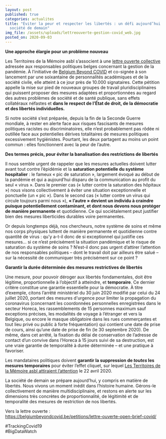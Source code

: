 ```yaml
---
layout: post
published: true
categories: actualites
title: "Éviter la peur et respecter les libertés : un défi aujourd’hui pour la
  société de demain"
img_file: /assets/uploads/lettreouverte-gestion-covid_web.jpg
posted_on: 2020-09-03
---
```

**Une approche élargie pour un problème nouveau**

Les Territoires de la Mémoire asbl s’associent à une [lettre ouverte collective](https://belgiumbeyondcovid.be/petitions/lettre-ouverte-open-brief-covid/) adressée aux responsables politiques belges concernant la gestion de la pandémie. À l’initiative de [Belgium Beyond COVID](https://belgiumbeyondcovid.be) et co-signée à son lancement par une soixantaine de personnalités académiques et de la société civile, elle atteint à ce jour près de 10.000 signataires. Cette pétition appelle la mise sur pied de nouveaux groupes de travail pluridisciplinaires qui puissent proposer des mesures adaptées et proportionnées au regard des autres problèmes de société et de santé publique, sans effets collatéraux néfastes et **dans le respect de l’État de droit, de la démocratie et des libertés individuelles.**

Si notre société s’est préparée, depuis la fin de la Seconde Guerre mondiale, à rester en alerte face aux risques fascisants de mesures politiques racistes ou discriminatoires, elle n’est probablement pas rôdée ni outillée face aux potentielles dérives totalitaires de mesures politiques excessivement hygiénistes. Pourtant, les deux partagent au moins un point commun : elles fonctionnent avec la peur de l’autre.

**Des termes précis, pour éviter la banalisation des restrictions de libertés**

Il nous semble urgent de rappeler que les mesures actuelles doivent lutter avant tout contre l’épidémie et la **saturation potentielle du système hospitalier** : le fameux « pic de saturation », largement évoqué au début de la pandémie et qui a aujourd’hui disparu de la communication au profit du seul « virus ». Dans le premier cas (« lutter contre la saturation des hôpitaux ») nous visons collectivement à éviter une situation exceptionnelle et ponctuelle (un « pic »). Dans le second cas (« lutter contre un virus qui circule toujours parmi nous »), **« l’autre » devient un individu à craindre puisque potentiellement contaminant, et dont nous devons nous protéger de manière permanente** et quotidienne. Ce qui sociétalement peut justifier bien des mesures liberticides durables voire permanentes.

Or depuis longtemps déjà, nos chercheurs, notre système de soins et même nos corps physiques luttent de manière permanente et quotidienne contre quantité de virus : qu’y a-t-il donc de si exceptionnel qui justifie ces mesures… si ce n’est précisément la situation pandémique et le risque de saturation du système de soins ? N’est-il donc pas urgent d’attirer l’attention de nos responsables politiques – dont le travail doit par ailleurs être salué – sur la nécessité de communiquer très précisément sur ce point ?

**Garantir la durée déterminée des mesures restrictives de libertés**

Une mesure, pour pouvoir déroger aux libertés fondamentales, doit être légitime, proportionnelle à l’objectif à atteindre, et **temporaire**. Ce dernier critère constitue une garantie essentielle pour la démocratie. À titre d’exemple, citons l’arrêté ministériel du 30 juin 2020 modifié par celui du 24 juillet 2020, portant des mesures d'urgence pour limiter la propagation du coronavirus (concernant les coordonnées personnelles enregistrées dans le secteur Horeca, les rassemblements de 15 personnes maximum sauf exceptions précises, les modalités de voyage à l’étranger et vers la Belgique, ou encore le masque obligatoire dans les rues commerçantes et tout lieu privé ou public à forte fréquentation) qui contient une date de prise de cours, ainsi qu’une date de prise de fin (le 30 septembre 2020). De même, dans cet arrêté, la fixation du délai de conservation de l’adresse de contact d’un convive dans l’Horeca à 15 jours suivi de sa destruction, est une vraie garantie de temporalité à durée déterminée – et une pratique à favoriser.

Les mandataires politiques doivent **garantir la suppression de *toutes* les mesures temporaires** pour éviter l’effet cliquet, sur lequel [Les Territoires de la Mémoire asbl attiraient l’attention](https://www.territoires-memoire.be/actualites/2020/04/bigdatawatch-droits-fondamentaux-et-tracing-gare-a-l-effet-cliquet/) le 22 avril 2020.

La société de demain se prépare aujourd’hui, y compris en matière de libertés. Nous vivons un moment inédit dans l’histoire humaine. Gérons-le collectivement de manière multidisciplinaire, et restons en alerte sur les dimensions très concrètes de proportionnalité, de légitimité et de temporalité des mesures de restriction de nos libertés.

Vers la lettre ouverte :\
<https://belgiumbeyondcovid.be/petitions/lettre-ouverte-open-brief-covid/>

\#TrackingCovid19\
#BigDataWatch